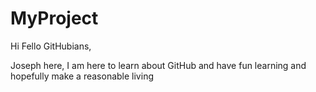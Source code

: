# MyProject

Hi Fello GitHubians,

Joseph here, I am here to learn about GitHub and have fun learning and hopefully make a reasonable living
